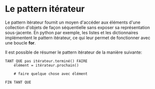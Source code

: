 # Le pattern itérateur

Le pattern itérateur fournit un moyen d'accéder aux éléments d'une collection 
d'objets de façon séquentielle sans exposer sa représentation sous-jacente. En
python par exemple, les listes et les dictionnaires implémentent le pattern
itérateur, ce qui leur permet de fonctionner avec une boucle **for**.

Il est possible de résumer le pattern itérateur de la manière suivante:

```
TANT QUE pas itérateur.terminé() FAIRE
    élément = itérateur.prochain()

    # faire quelque chose avec élément

FIN TANT QUE
```